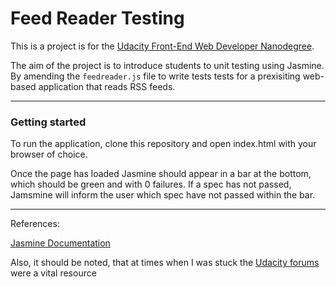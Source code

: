 # Feed Reader Testing

This is a project is for the [Udacity Front-End Web Developer Nanodegree](https://www.udacity.com/course/front-end-web-developer-nanodegree--nd001). 

The aim of the project is to introduce students to unit testing using Jasmine. By amending the `feedreader.js` file to write tests tests for a prexisiting  web-based application that reads RSS feeds.  

- - - - 
### Getting started
To run the application, clone this repository and open index.html with your browser of choice.

Once the page has loaded Jasmine should appear in a bar at the bottom, which should be green and with 0 failures. If a spec has not passed, Jamsmine will inform the user which spec have not passed within the bar.

- - - - 

References:

[Jasmine Documentation](https://jasmine.github.io/2.0/introduction.html)

Also, it should be noted, that at times when I was stuck the [Udacity forums](https://discussions.udacity.com/c/nd001-website-optimization/website-optimization-project) were a vital resource



